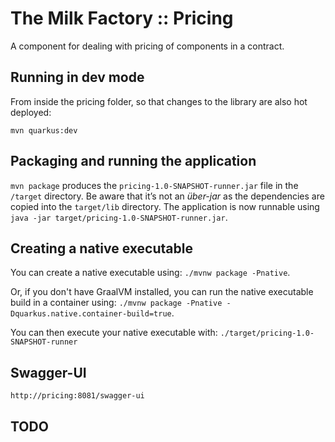 # The Milk Factory :: Pricing

A component for dealing with pricing of components in a contract.

## Running in dev mode

From inside the pricing folder, so that changes to the library are also hot deployed:

```
mvn quarkus:dev
```

## Packaging and running the application

`mvn package` produces the `pricing-1.0-SNAPSHOT-runner.jar` file in the `/target` directory.
Be aware that it’s not an _über-jar_ as the dependencies are copied into the `target/lib` directory.
The application is now runnable using `java -jar target/pricing-1.0-SNAPSHOT-runner.jar`.

## Creating a native executable

You can create a native executable using: `./mvnw package -Pnative`.

Or, if you don't have GraalVM installed, 
you can run the native executable build in a container using: 
`./mvnw package -Pnative -Dquarkus.native.container-build=true`.

You can then execute your native executable with: `./target/pricing-1.0-SNAPSHOT-runner`

## Swagger-UI

    http://pricing:8081/swagger-ui

## TODO


